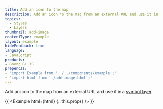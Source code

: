 ```yaml
---
title: Add an icon to the map
description: Add an icon to the map from an external URL and use it in a symbol layer.
topics:
  - Styles
  - Layers
thumbnail: add-image
contentType: example
layout: example
hideFeedback: true
language:
- JavaScript
products:
- Goong GL JS
prependJs:
- "import Example from '../../components/example';"
- "import html from './add-image.html';"
---
```


Add an icon to the map from an external URL and use it in a [symbol layer](/docs/style-spec/layers/#symbol).

{{ <Example html={html} {...this.props} /> }}
